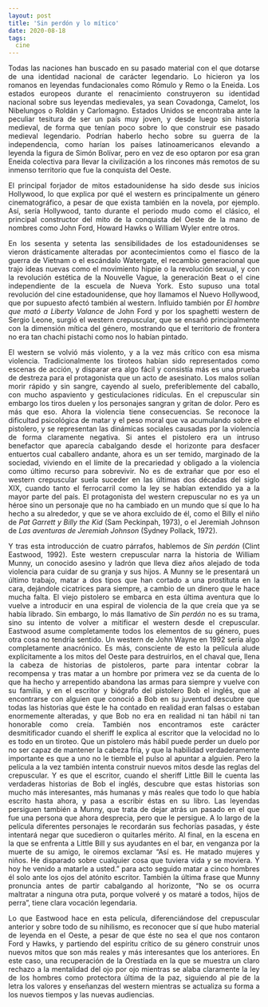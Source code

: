 ```yaml
---
layout: post
title: 'Sin perdón y lo mítico'
date: 2020-08-18
tags:
  cine
---
```

<p style='text-align: justify;'>Todas las naciones han buscado en su pasado material con el que dotarse de una identidad nacional de carácter legendario. Lo hicieron ya los romanos en leyendas fundacionales como Rómulo y Remo o la Eneida. Los estados europeos durante el renacimiento construyeron su identidad nacional sobre sus leyendas medievales, ya sean Covadonga, Camelot, los Nibelungos o Roldán y Carlomagno. Estados Unidos se encontraba ante la peculiar tesitura de ser un país muy joven, y desde luego sin historia medieval, de forma que tenían poco sobre lo que construir ese pasado medieval legendario. Podrían haberlo hecho sobre su guerra de la independencia, como harían los países latinoamericanos elevando a leyenda la figura de Simón Bolívar, pero en vez de eso optaron por esa gran Eneida colectiva para llevar la civilización a los rincones más remotos de su inmenso territorio que fue la conquista del Oeste.</p>

<p style='text-align: justify;'>El principal forjador de mitos estadounidense ha sido desde sus inicios Hollywood, lo que explica por qué el western es principalmente un género cinematográfico, a pesar de que exista también en la novela, por ejemplo. Así, sería Hollywood, tanto durante el periodo mudo como el clásico, el principal constructor del mito de la conquista del Oeste de la mano de nombres como John Ford, Howard Hawks o William Wyler entre otros.</p>

<p style='text-align: justify;'>En los sesenta y setenta las sensibilidades de los estadounidenses se vieron drásticamente alteradas por acontecimientos como el fiasco de la guerra de Vietnam o el escándalo Watergate, el recambio generacional que trajo ideas nuevas como el movimiento hippie o la revolución sexual, y con la revolución estética de la Nouvelle Vague, la generación Beat o el cine independiente de la escuela de Nueva York. Esto supuso una total revolución del cine estadounidense, que hoy llamamos el Nuevo Hollywood, que por supuesto afectó también al western. Influido también por <i>El hombre que mató a Liberty Valance</i> de John Ford y por los spaghetti western de Sergio Leone, surgió el western crepuscular, que se ensañó principalmente con la dimensión mítica del género, mostrando que el territorio de frontera no era tan chachi pistachi como nos lo habían pintado.</p>

<p style='text-align: justify;'>El western se volvió más violento, y a la vez más crítico con esa misma violencia. Tradicionalmente los tiroteos habían sido representados como escenas de acción, y disparar era algo fácil y consistía más es una prueba de destreza para el protagonista que un acto de asesinato. Los malos solían morir rápido y sin sangre, cayendo al suelo, preferiblemente del caballo, con mucho aspaviento y gesticulaciones ridículas. En el crepuscular sin embargo los tiros duelen y los personajes sangran y gritan de dolor. Pero es más que eso. Ahora la violencia tiene consecuencias. Se reconoce la dificultad psicológica de matar y el peso moral que va acumulando sobre el pistolero, y se representan las dinámicas sociales causadas por la violencia de forma claramente negativa. Si antes el pistolero era un intruso benefactor que aparecía cabalgando desde el horizonte para desfacer entuertos cual caballero andante, ahora es un ser temido, marginado de la sociedad, viviendo en el límite de la precariedad y obligado a la violencia como último recurso para sobrevivir. No es de extrañar que por eso el western crepuscular suela suceder en las últimas dos décadas del siglo XIX, cuando tanto el ferrocarril como la ley se habían extendido ya a la mayor parte del país. El protagonista del western crepuscular no es ya un héroe sino un personaje que no ha cambiado en un mundo que sí que lo ha hecho a su alrededor, y que se ve ahora excluido de él, como el Billy el niño de <i>Pat Garrett y Billy the Kid</i> (Sam Peckinpah, 1973), o el Jeremiah Johnson de <i>Las aventuras de Jeremiah Johnson</i> (Sydney Pollack, 1972).</p>

<p style='text-align: justify;'>Y tras esta introducción de cuatro párrafos, hablemos de <i>Sin perdón</i> (Clint Eastwood, 1992). Este western crepuscular narra la historia de William Munny, un conocido asesino y ladrón que lleva diez años alejado de toda violencia para cuidar de su granja y sus hijos. A Munny se le presentará un último trabajo, matar a dos tipos que han cortado a una prostituta en la cara, dejándole cicatrices para siempre, a cambio de un dinero que le hace mucha falta. El viejo pistolero se embarca en esta última aventura que lo vuelve a introducir en una espiral de violencia de la que creía que ya se había librado. Sin embargo, lo más llamativo de <i>Sin perdón</i> no es su trama, sino su intento de volver a mitificar el western desde el crepuscular. Eastwood asume completamente todos los elementos de su género, pues otra cosa no tendría sentido. Un western de John Wayne en 1992 sería algo completamente anacrónico. Es más, consciente de esto la película alude explícitamente a los mitos del Oeste para destruirlos, en el chaval que, llena la cabeza de historias de pistoleros, parte para intentar cobrar la recompensa y tras matar a un hombre por primera vez se da cuenta de lo que ha hecho y arrepentido abandona las armas para siempre y vuelve con su familia, y en el escritor y biógrafo del pistolero Bob el inglés, que al encontrarse con alguien que conoció a Bob en su juventud descubre que todas las historias que éste le ha contado en realidad eran falsas o estaban enormemente alteradas, y que Bob no era en realidad ni tan hábil ni tan honorable como creía. También nos encontramos este carácter desmitificador cuando el sheriff le explica al escritor que la velocidad no lo es todo en un tiroteo. Que un pistolero más hábil puede perder un duelo por no ser capaz de mantener la cabeza fría, y que la habilidad verdaderamente importante es que a uno no le tiemble el pulso al apuntar a alguien. Pero la película a la vez también intenta construir nuevos mitos desde las reglas del crepuscular. Y es que el escritor, cuando el sheriff Little Bill le cuenta las verdaderas historias de Bob el inglés, descubre que estas historias son mucho más interesantes, más humanas y más reales que todo lo que había escrito hasta ahora, y pasa a escribir éstas en su libro. Las leyendas persiguen también a Munny, que trata de dejar atrás un pasado en el que fue una persona que ahora desprecia, pero que le persigue. A lo largo de la película diferentes personajes le recordarán sus fechorías pasadas, y éste intentará negar que sucedieron o quitarles mérito. Al final, en la escena en la que se enfrenta a Little Bill y sus ayudantes en el bar, en venganza por la muerte de su amigo, le oiremos exclamar “Así es. He matado mujeres y niños. He disparado sobre cualquier cosa que tuviera vida y se moviera. Y hoy he venido a matarle a usted.” para acto seguido matar a cinco hombres él solo ante los ojos del atónito escritor. También la última frase que Munny pronuncia antes de partir cabalgando al horizonte, “No se os ocurra maltratar a ninguna otra puta, porque volveré y os mataré a todos, hijos de perra”, tiene clara vocación legendaria.</p>

<p style='text-align: justify;'>Lo que Eastwood hace en esta película, diferenciándose del crepuscular anterior y sobre todo de su nihilismo, es reconocer que sí que hubo material de leyenda en el Oeste, a pesar de que éste no sea el que nos contaron Ford y Hawks, y partiendo del espíritu crítico de su género construir unos nuevos mitos que son más reales y más interesantes que los anteriores. En este caso, una recuperación de la Orestíada en la que se muestra un claro rechazo a la mentalidad del ojo por ojo mientras se alaba claramente la ley de los hombres como protectora última de la paz, siguiendo al pie de la letra los valores y enseñanzas del western mientras se actualiza su forma a los nuevos tiempos y las nuevas audiencias.</p>